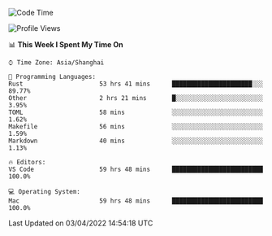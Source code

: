 <!--START_SECTION:waka-->
![Code Time](http://img.shields.io/badge/Code%20Time-1%2C201%20hrs%2012%20mins-blue)

![Profile Views](http://img.shields.io/badge/Profile%20Views-13-blue)

📊 **This Week I Spent My Time On** 

```text
⌚︎ Time Zone: Asia/Shanghai

💬 Programming Languages: 
Rust                     53 hrs 41 mins      ██████████████████████░░░   89.77% 
Other                    2 hrs 21 mins       █░░░░░░░░░░░░░░░░░░░░░░░░   3.95% 
TOML                     58 mins             ░░░░░░░░░░░░░░░░░░░░░░░░░   1.62% 
Makefile                 56 mins             ░░░░░░░░░░░░░░░░░░░░░░░░░   1.59% 
Markdown                 40 mins             ░░░░░░░░░░░░░░░░░░░░░░░░░   1.13%

🔥 Editors: 
VS Code                  59 hrs 48 mins      █████████████████████████   100.0%

💻 Operating System: 
Mac                      59 hrs 48 mins      █████████████████████████   100.0%

```


 Last Updated on 03/04/2022 14:54:18 UTC
<!--END_SECTION:waka-->
